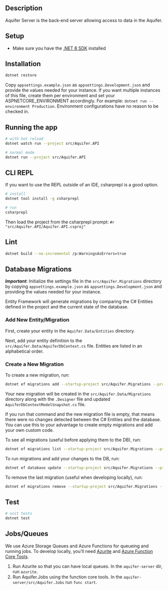 ## Description

Aquifer Server is the back-end server allowing access to data in the Aquifer.

## Setup

- Make sure you have the [.NET 8 SDK](https://dotnet.microsoft.com/en-us/download/dotnet/8.0) installed

## Installation

```bash
dotnet restore
```
Copy `appsettings.example.json` as `appsettings.Development.json` and provide the values needed for your instance.
If you want multiple instances of this file, create them per environment and set your ASPNETCORE_ENVIRONMENT
accordingly. For example: `dotnet run --environment Production`. Environment configurations have no reason
to be checked in.

## Running the app

```bash
# with hot reload
dotnet watch run --project src/Aquifer.API

# normal mode
dotnet run --project src/Aquifer.API
```

## CLI REPL

If you want to use the REPL outside of an IDE, csharprepl is a good option.

```bash
# install
dotnet tool install -g csharprepl

# run
csharprepl
```

Then load the project from the csharprepl prompt: `#r "src/Aquifer.API/Aquifer.API.csproj"`

## Lint

```bash
dotnet build --no-incremental /p:WarningsAsErrors=true
```

## Database Migrations

***Important***: Initialize the settings file in the `src/Aquifer.Migrations` directory by copying `appsettings.example.json` as `appsettings.Development.json` and providing
the values needed for your instance.

Entity Framework will generate migrations by comparing the C# Entities defined
in the project and the current state of the database.

### Add New Entity/Migration
First, create your entity in the `Aquifer.Data/Entities` directory.

Next, add your entity definition to the `src/Aquifer.Data/AquiferDbContext.cs` file.
Entities are listed in an alphabetical order.

### Create a New Migration
To create a new migration, run:
```bash
dotnet ef migrations add --startup-project src/Aquifer.Migrations --project src/Aquifer.Data --context AquiferDbContext <MigrationNameHere>
```
Your new migration will be created in the `src/Aquifer.Data/Migrations` directory along with the `.Designer` file and updated `AquiferDbContextModelSnapshot.cs` file.

If you run that command and the new migration file is empty, that means there
were no changes detected between the C# Entities and the database. You can use
this to your advantage to create empty migrations and add your own custom code.

To see all migrations (useful before applying them to the DB), run:
```bash
dotnet ef migrations list --startup-project src/Aquifer.Migrations --project src/Aquifer.Data --context AquiferDbContext
```

To run migrations and add your changes to the DB, run:
```bash
dotnet ef database update --startup-project src/Aquifer.Migrations --project src/Aquifer.Data --context AquiferDbContext
```

To remove the last migration (useful when developing locally), run:
```bash
dotnet ef migrations remove --startup-project src/Aquifer.Migrations --project src/Aquifer.Data --context AquiferDbContext
```

## Test

```bash
# unit tests
dotnet test
```

## Jobs/Queues

We use Azure Storage Queues and Azure Functions for queueing and running jobs. To develop locally, you'll need
[Azurite](https://learn.microsoft.com/en-us/azure/storage/common/storage-use-azurite?tabs=visual-studio,blob-storage)
and [Azure Function Core Tools](https://learn.microsoft.com/en-us/azure/azure-functions/functions-run-local).

1. Run Azurite so that you can have local queues. In the `aquifer-server` dir, run `azurite`.
2. Run Aquifer.Jobs using the function core tools. In the `aquifer-server/src/Aquifer.Jobs` run `func start`.
